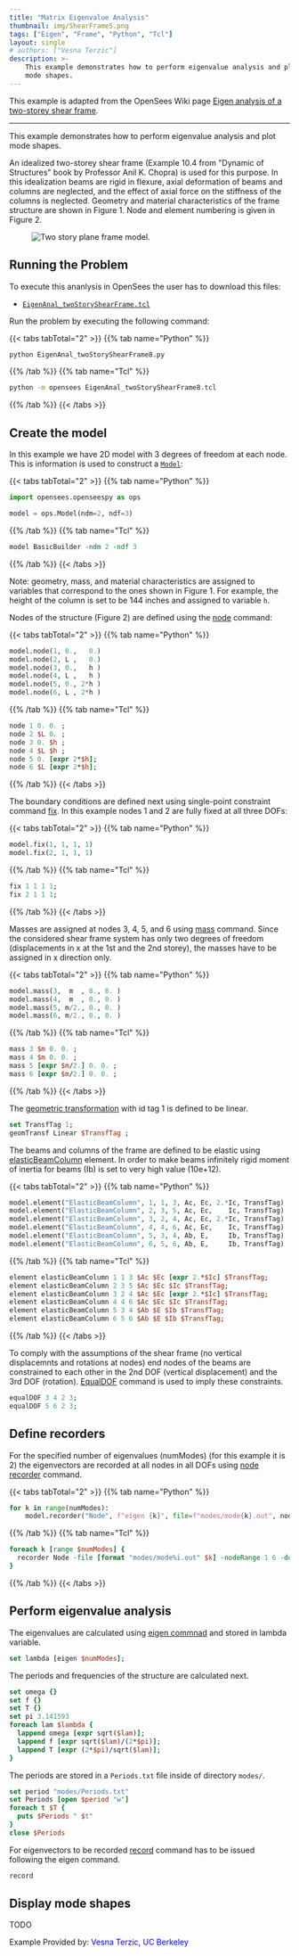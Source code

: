 ```yaml
---
title: "Matrix Eigenvalue Analysis"
thumbnail: img/ShearFrame5.png
tags: ["Eigen", "Frame", "Python", "Tcl"]
layout: single
# authors: ["Vesna Terzic"]
description: >-
    This example demonstrates how to perform eigenvalue analysis and plot
    mode shapes. 
---
```


This example is adapted from the OpenSees Wiki page [Eigen analysis of a two-storey shear frame](https://opensees.berkeley.edu/wiki/index.php/Eigen_analysis_of_a_two-story_shear_frame).

<hr />

This example demonstrates how to perform eigenvalue analysis and plot
mode shapes. 

An idealized two-storey shear frame (Example 10.4 from
"Dynamic of Structures" book by Professor Anil K. Chopra) is used for
this purpose. In this idealization beams are rigid in flexure, axial
deformation of beams and columns are neglected, and the effect of axial
force on the stiffness of the columns is neglected. Geometry and
material characteristics of the frame structure are shown in Figure 1.
Node and element numbering is given in Figure 2.

<figure>
  <img src="./ShearFrame5.png" alt="Two story plane frame model." />
</figure>

## Running the Problem

To execute this ananlysis in OpenSees the user has to download this
files:
<ul>
<li><a href="./EigenAnal_twoStoryShearFrame8.tcl"><code>EigenAnal_twoStoryShearFrame.tcl</code></a></li>
</ul>

Run the problem by executing the following command:

{{< tabs tabTotal="2" >}}
{{% tab name="Python" %}}
```bash
python EigenAnal_twoStoryShearFrame8.py
```
{{% /tab %}}
{{% tab name="Tcl" %}}
```bash
python -m opensees EigenAnal_twoStoryShearFrame8.tcl
```
{{% /tab %}}
{{< /tabs >}}


## Create the model

In this example we have 2D model with 3 degrees of freedom at each node. This is information is used to construct a [`Model`](https://opensees.stairlab.io/user/manual/model/model_class.html):

{{< tabs tabTotal="2" >}}
{{% tab name="Python" %}}
```python
import opensees.openseespy as ops

model = ops.Model(ndm=2, ndf=3)
```
{{% /tab %}}
{{% tab name="Tcl" %}}
```Tcl
model BasicBuilder -ndm 2 -ndf 3
```
{{% /tab %}}
{{< /tabs >}}


Note: geometry, mass, and material characteristics are assigned to
variables that correspond to the ones shown in Figure 1. For example, the
height of the column is set to be 144 inches and assigned to variable `h`.

Nodes of the structure (Figure 2) are defined using the <a
href="https://opensees.berkeley.edu/wiki/index.php/node_command" title="wikilink">node</a> command: 

{{< tabs tabTotal="2" >}}
{{%  tab  name="Python"  %}}
```python
model.node(1, 0.,   0.)
model.node(2, L ,   0.)
model.node(3, 0.,   h )
model.node(4, L ,   h )
model.node(5, 0., 2*h )
model.node(6, L , 2*h )
```
{{%  /tab  %}}
{{%  tab  name="Tcl"  %}}
```tcl
node 1 0. 0. ;
node 2 $L 0. ;
node 3 0. $h ;
node 4 $L $h ;
node 5 0. [expr 2*$h];
node 6 $L [expr 2*$h];
```
{{%  /tab  %}}
{{< /tabs >}}

The boundary conditions are defined next using single-point
constraint command <a href="https://opensees.berkeley.edu/wiki/index.php/fix_command" title="wikilink">fix</a>. In
this example nodes 1 and 2 are fully fixed at all three DOFs:

{{< tabs tabTotal="2" >}}
{{% tab name="Python" %}}
```python
model.fix(1, 1, 1, 1)
model.fix(2, 1, 1, 1)
```
{{%  /tab  %}}
{{%  tab  name="Tcl"  %}}
```tcl
fix 1 1 1 1; 
fix 2 1 1 1; 
```
{{%  /tab  %}}
{{< /tabs >}}


Masses are assigned at nodes 3, 4, 5, and 6 using <a
href="https://opensees.berkeley.edu/wiki/index.php/Mass_Command" title="wikilink">mass</a> command. Since the
considered shear frame system has only two degrees of freedom
(displacements in x at the 1st and the 2nd storey), the masses have to
be assigned in x direction only.

{{< tabs tabTotal="2" >}}
{{% tab name="Python" %}}
```python
model.mass(3,  m  , 0., 0. ) 
model.mass(4,  m  , 0., 0. ) 
model.mass(5, m/2., 0., 0. ) 
model.mass(6, m/2., 0., 0. )
```
{{%  /tab  %}}
{{%  tab  name="Tcl"  %}}
```tcl
mass 3 $m 0. 0. ; 
mass 4 $m 0. 0. ; 
mass 5 [expr $m/2.] 0. 0. ; 
mass 6 [expr $m/2.] 0. 0. ;
```
{{%  /tab  %}}
{{< /tabs >}}

The <a href="https://opensees.berkeley.edu/wiki/index.php/Geometric_Transformation_Command">geometric transformation</a> with id tag 1 is defined
to be linear.

```tcl
set TransfTag 1; 
geomTransf Linear $TransfTag ; 
```

The beams and columns of the frame are defined to be elastic using <a
href="https://opensees.berkeley.edu/wiki/index.php/Elastic_Beam_Column_Element">elasticBeamColumn</a> element. In order to make beams
infinitely rigid moment of inertia for beams (Ib) is set to very high
value (10e+12).

{{< tabs tabTotal="2" >}}
{{% tab name="Python" %}}
```python
model.element("ElasticBeamColumn", 1, 1, 3, Ac, Ec, 2.*Ic, TransfTag)
model.element("ElasticBeamColumn", 2, 3, 5, Ac, Ec,    Ic, TransfTag)
model.element("ElasticBeamColumn", 3, 2, 4, Ac, Ec, 2.*Ic, TransfTag)
model.element("ElasticBeamColumn", 4, 4, 6, Ac, Ec,    Ic, TransfTag)
model.element("ElasticBeamColumn", 5, 3, 4, Ab, E,     Ib, TransfTag)
model.element("ElasticBeamColumn", 6, 5, 6, Ab, E,     Ib, TransfTag)
```
{{%  /tab  %}}
{{%  tab  name="Tcl"  %}}
```tcl
element elasticBeamColumn 1 1 3 $Ac $Ec [expr 2.*$Ic] $TransfTag; 
element elasticBeamColumn 2 3 5 $Ac $Ec $Ic $TransfTag; 
element elasticBeamColumn 3 2 4 $Ac $Ec [expr 2.*$Ic] $TransfTag; 
element elasticBeamColumn 4 4 6 $Ac $Ec $Ic $TransfTag; 
element elasticBeamColumn 5 3 4 $Ab $E $Ib $TransfTag;
element elasticBeamColumn 6 5 6 $Ab $E $Ib $TransfTag; 
```
{{%  /tab  %}}
{{< /tabs >}}

To comply with the assumptions of the shear frame (no vertical
displacemnts and rotations at nodes) end nodes of the beams are
constrained to each other in the 2nd DOF (vertical displacement) and the
3rd DOF (rotation). <a href="https://opensees.berkeley.edu/wiki/index.php/EqualDOF_command">EqualDOF</a> command is used to imply these
constraints.

```tcl
equalDOF 3 4 2 3;
equalDOF 5 6 2 3;
```

## Define recorders

For the specified number of eigenvalues (numModes) (for this example
it is 2) the eigenvectors are recorded at all nodes in all DOFs using <a
href="https://opensees.berkeley.edu/wiki/index.php/Node_Recorder" title="wikilink"> node recorder</a> command.

{{< tabs tabTotal="2" >}}
{{% tab name="Python" %}}
```python
for k in range(numModes):
    model.recorder("Node", f"eigen {k}", file=f"modes/mode{k}.out", nodeRange=[1, 6], dof=[1, 2, 3])
```
{{%  /tab  %}}
{{%  tab  name="Tcl"  %}}
```tcl
foreach k [range $numModes] {
  recorder Node -file [format "modes/mode%i.out" $k] -nodeRange 1 6 -dof 1 2 3 "eigen $k" 
}
```
{{%  /tab  %}}
{{< /tabs >}}

## Perform eigenvalue analysis

The eigenvalues are calculated using <a href="https://opensees.berkeley.edu/wiki/index.php/Eigen_Command">eigen commnad</a> and stored in lambda variable.

```tcl
set lambda [eigen $numModes];
```

The periods and frequencies of the structure are calculated next.

```tcl
set omega {} 
set f {}
set T {} 
set pi 3.141593
foreach lam $lambda { 
  lappend omega [expr sqrt($lam)];
  lappend f [expr sqrt($lam)/(2*$pi)];
  lappend T [expr (2*$pi)/sqrt($lam)];
}
```


The periods are stored in a `Periods.txt` file inside of directory
`modes/`.

```tcl
set period "modes/Periods.txt" 
set Periods [open $period "w"] 
foreach t $T {
  puts $Periods " $t" 
} 
close $Periods 
```

For eigenvectors to be recorded <a href="https://opensees.berkeley.edu/wiki/index.php/Record_Command"> record</a> command has to be issued following the
eigen command.

```tcl
record
```

## Display mode shapes

TODO

Example Provided by: <span style="color:blue"> Vesna Terzic, UC Berkeley</span>

